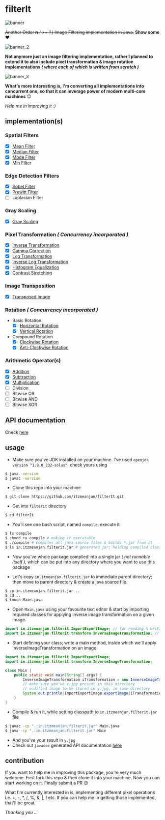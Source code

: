 # filterIt

![banner](examples/banner.jpg)

~~Another Order **n** _( >= 1 )_ Image Filtering implementation in Java.~~ **Show some** :heart:

![banner_2](examples/banner_2.jpg)

**Not anymore just an image filtering implementation, rather I planned to extend it to also include pixel transformation & image rotation implementations _( where each of which is written from scratch )_**

![banner_3](examples/banner_3.png)

**What's more interesting is, I'm converting all implementations into concurrent one, so that it can leverage power of modern multi-core machines** :wink:

_Help me in improving it :)_

## implementation(s)

### Spatial Filters

- [x] [Mean Filter](./docs/meanFilter.md)
- [x] [Median Filter](./docs/medianFilter.md)
- [x] [Mode Filter](./docs/modeFilter.md)
- [x] [Min Filter](./docs/minFilter.md)

### Edge Detection Filters

- [x] [Sobel Filter](./docs/sobelFilter.md)
- [x] [Prewitt Filter](./docs/prewittFilter.md)
- [ ] Laplacian Filter

### Gray Scaling

- [x] [Gray Scaling](./docs/grayscaling.md)

### Pixel Transformation _( Concurrency incorporated )_

- [x] [Inverse Transformation](./docs/inverseTransformation.md)
- [x] [Gamma Correction](./docs/gammaCorrection.md)
- [x] [Log Transformation](./docs/logTransformation.md)
- [x] [Inverse Log Transformation](./docs/inverseLogTransformation.md)
- [x] [Histogram Equalization](./docs/histogramEqualization.md)
- [x] [Contrast Stretching](./docs/contrastStretching.md)

### Image Transposition

- [x] [Transposed Image](./docs/transpose.md)

### Rotation _( Concurrency incorporated )_

- Basic Rotation
    - [x] [Horizontal Rotation](./docs/horizontalRotation.md)
    - [x] [Vertical Rotation](./docs/verticalRotation.md)
- Compound Rotation
    - [x] [Clockwise Rotation](./docs/clockwiseRotation.md)
    - [x] [Anti-Clockwise Rotation](./docs/antiClockwiseRotation.md)

### Arithmetic Operator(s)

- [x] [Addition](./docs/additionOp.md)
- [x] [Subtraction](./docs/subtractionOp.md)
- [x] [Multiplication](./docs/multiplicationOp.md)
- [ ] Division
- [ ] Bitwise OR
- [ ] Bitwise AND
- [ ] Bitwise XOR

## API documentation

Check [here](https://itzmeanjan.github.io/filterIt/javadoc/)

## usage

- Make sure you've JDK installed on your machine. I've used `openjdk version "1.8.0_232-solus"`; check yours using

```bash
$ java -version
$ javac -version
```

- Clone this repo into your machine

```bash
$ git clone https://github.com/itzmeanjan/filterIt.git
```

- Get into `filterIt` directory

```bash
$ cd filterIt
```

- You'll see one bash script, named `compile`, execute it

```bash
$ ls compile
$ chmod +x compile # making it executable
$ ./compile # compiles all java source files & builds *.jar from it
$ ls in.itzmeanjan.filterit.jar # generated jar; holding compiled classes
```

- Now you've whole package compiled into a single jar _( not runnable itself )_, which can be put into any directory where you want to use this package

- Let's copy `in.itmeanjan.filterit.jar` to immediate parent directory; then move to parent directory & create a java source file.

```bash
$ cp in.itzmeanjan.filterit.jar ..
$ cd ..
$ touch Main.java
```

- Open `Main.java` using your favourite text editor & start by importing required classes for applying inverse image transformation on a given image.

```java
import in.itzmeanjan.filterit.ImportExportImage; // for reading & writing images
import in.itzmeanjan.filterit.transform.InverseImageTransformation; // implementation of inverse image transformation
```

- Start defining your class; write a main method, inside which we'll apply InverseImageTransformation on an image.

```java
import in.itzmeanjan.filterit.ImportExportImage;
import in.itzmeanjan.filterit.transform.InverseImageTransformation;

class Main {
    public static void main(String[] args) {
        InverseImageTransformation iTransformation = new InverseImageTransformation();
        // make sure you've x.jpg present in this directory
        // modified image to be stored in y.jpg, in same directory
        System.out.println(ImportExportImage.exportImage(iTransformation.transform("./x.jpg"), "./y.jpg"));
    }
}
```

- Compile & run it, while setting classpath to `in.itzmeanjan.filterit.jar` file

```bash
$ javac -cp ".:in.itzmeanjan.filterit.jar" Main.java
$ java -cp ".:in.itzmeanjan.filterit.jar" Main
```

- And you've your result in `y.jpg`
- Check out `javadoc` generated API documentation [here](https://itzmeanjan.github.io/filterIt/javadoc/)

## contribution

If you want to help me in improving this package, you're very much welcome. First fork this repo & then clone it into your machine. Now you can start working on it. Finally submit a PR :wink:

What I'm currently interested in is, implementing different pixel operations i.e. +, -, *, /, %, &, \|, ! etc. If you can help me in getting those implemented, that'll be great.


_Thanking you ..._
